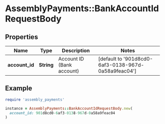 # AssemblyPayments::BankAccountIdRequestBody

## Properties

| Name | Type | Description | Notes |
| ---- | ---- | ----------- | ----- |
| **account_id** | **String** | Account ID (Bank account) | [default to &#39;901d8cd0-6af3-0138-967d-0a58a9feac04&#39;] |

## Example

```ruby
require 'assembly_payments'

instance = AssemblyPayments::BankAccountIdRequestBody.new(
  account_id: 901d8cd0-6af3-0138-967d-0a58a9feac04
)
```

